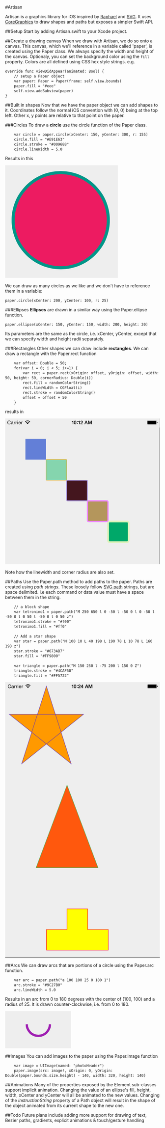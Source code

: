 #Artisan

Artisan is a graphics library for iOS inspired by [Raphael](http://raphaeljs.com) and [SVG](http://www.w3.org/TR/SVG/Overview.html). It uses [CoreGraphics](https://developer.apple.com/library/prerelease/ios/documentation/CoreGraphics/Reference/CoreGraphics_Framework/index.html) to draw shapes and paths but exposes a simpler Swift API.

##Setup
Start by adding Artisan.swift to your Xcode project.

##Create a drawing canvas
When we draw with Artisan, we do so onto a canvas. This canvas, which we'll reference in a variable called 'paper', is created using the Paper class. We always specify the width and height of the canvas. Optionaly, you can set the background color using the `fill` property. Colors are all defined using CSS hex style strings.
e.g.

    override func viewDidAppear(animated: Bool) {
        // setup a Paper object
        var paper: Paper = Paper(frame: self.view.bounds)
        paper.fill = "#eee"
        self.view.addSubview(paper)
	}
##Built in shapes
Now that we have the paper object we can add shapes to it. Coordinates follow the normal iOS convention with (0, 0) being at the top left. Other x, y points are relative to that point on the paper.

###Circles
To draw a **circle** use the circle function of the Paper class.

        var circle = paper.circle(xCenter: 150, yCenter: 300, r: 155)
        circle.fill = "#E91E63"
        circle.stroke = "#009688"
        circle.lineWidth = 5.0


Results in this

![circle](circle.png)

We can draw as many circles as we like and we don't have to reference them in a variable:

	paper.circle(xCenter: 200, yCenter: 100, r: 25)

###Ellipses	
**Ellipses** are drawn in a similar way using the Paper.ellipse function.

	paper.ellipse(xCenter: 150, yCenter: 150, width: 200, height: 20)
	
Its parameters are the same as the circle, i.e. xCenter, yCenter, except that we can specify width and height radii separately.

###Rectangles
Other shapes we can draw include **rectangles**. We can draw a rectangle with the Paper.rect function

        var offset: Double = 50;
        for(var i = 0; i < 5; i+=1) {
            var rect = paper.rect(xOrigin: offset, yOrigin: offset, width: 50, height: 50, cornerRadius: Double(i))
            rect.fill = randomColorString()
            rect.lineWidth = CGFloat(i)
            rect.stroke = randomColorString()
            offset = offset + 50
        }
results in

![rects](rects.png)

Note how the linewidth and corner radius are also set.

##Paths
Use the Paper.path method to add paths to the paper. Paths are created using *path strings*. These loosely follow [SVG path](http://www.w3.org/TR/SVG/paths.html#PathData) strings, but are space delimited. i.e each command or data value must have a space between them in the string.

		// a block shape
        var tetronimo1 = paper.path("M 250 650 l 0 -50 l -50 0 l 0 -50 l -50 0 l 0 50 l -50 0 l 0 50 z")
        tetronimo1.stroke = "#f00"
        tetronimo1.fill = "#ff0"

        // Add a star shape
        var star = paper.path("M 100 10 L 40 198 L 190 78 L 10 78 L 160 198 z")
        star.stroke = "#673AB7"
        star.fill = "#FF9800"

        var triangle = paper.path("M 150 250 l -75 200 l 150 0 Z")
        triangle.stroke = "#4CAF50"
        triangle.fill = "#FF5722"
        
![paths](paths.png)

##Arcs
We can draw arcs that are portions of a circle using the Paper.arc function.

        var arc = paper.path("a 100 100 25 0 180 1")
        arc.stroke = "#9C27B0"
        arc.lineWidth = 5.0

Results in an arc from 0 to 180 degrees with the center of (100, 100) and a radius of 25. It is drawn counter-clockwise, i.e. from 0 to 180.

![arcs](arcs.png)

##Images
You can add images to the paper using the Paper.image function

        var image = UIImage(named: "photoHeader")
        paper.image(src: image!, xOrigin: 0, yOrigin: Double(paper.bounds.size.height) - 140, width: 320, height: 140)
        
##Animations
Many of the properties exposed by the Element sub-classes support implicit animation. Changing the value of an ellipse's fill, height, width, xCenter and yCenter will all be animated to the new values. Changing of the *instructionString* property of a Path object will result in the shape of the object animated from its current shape to the new one.

##Todo
Future plans include adding more support for drawing of text, Bezier paths, gradients, explicit animations & touch/gesture handling
        
